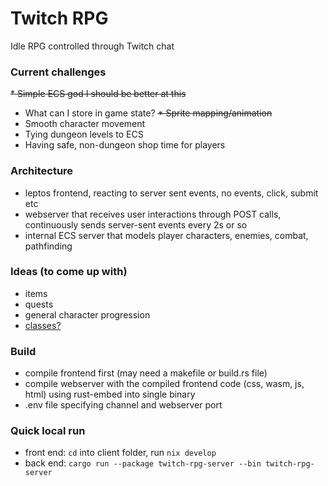 # Twitch RPG

Idle RPG controlled through Twitch chat

### Current challenges
~~* Simple ECS god I should be better at this~~
* What can I store in game state?
~~* Sprite mapping/animation~~
* Smooth character movement
* Tying dungeon levels to ECS
* Having safe, non-dungeon shop time for players

### Architecture
* leptos frontend, reacting to server sent events, no events, click, submit etc
* webserver that receives user interactions through POST calls, continuously sends server-sent events every 2s or so
* internal ECS server that models player characters, enemies, combat, pathfinding

### Ideas (to come up with)
* items
* quests
* general character progression
* [classes?](https://archeage.fandom.com/wiki/Classes)

### Build
* compile frontend first (may need a makefile or build.rs file)
* compile webserver with the compiled frontend code (css, wasm, js, html) using rust-embed into single binary
* .env file specifying channel and webserver port

### Quick local run
* front end: `cd` into client folder, run `nix develop`
* back end: `cargo run --package twitch-rpg-server --bin twitch-rpg-server`